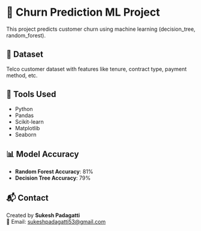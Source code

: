 # 🧠 Churn Prediction ML Project

This project predicts customer churn using machine learning (decision_tree, random_forest).

## 📁 Dataset

Telco customer dataset with features like tenure, contract type, payment method, etc.

## 🔧 Tools Used

- Python
- Pandas
- Scikit-learn
- Matplotlib
- Seaborn

## 📊 Model Accuracy

- **Random Forest Accuracy**: 81%
- **Decision Tree Accuracy**: 79%


## 📬 Contact

Created by **Sukesh Padagatti**  
📧 Email: sukeshpadagatti53@gmail.com

